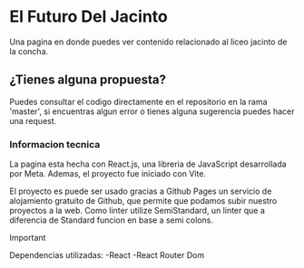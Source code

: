 # El Futuro Del Jacinto
Una pagina en donde puedes ver contenido relacionado al liceo jacinto de la concha.

## ¿Tienes alguna propuesta?
Puedes consultar el codigo directamente en el repositorio en la rama 'master', si encuentras algun error o tienes alguna sugerencia puedes hacer una request.

### Informacion tecnica
La pagina esta hecha con React.js, una libreria de JavaScript desarrollada por Meta. Ademas, el proyecto fue iniciado con Vite.

El proyecto es puede ser usado gracias a Github Pages un servicio de alojamiento gratuito de Github, que permite que podamos subir nuestro proyectos a la web. Como linter utilize SemiStandard, un linter que a diferencia de Standard funcion en base a semi colons. 

> [!IMPORTANT]
Dependencias utilizadas:
-React
-React Router Dom